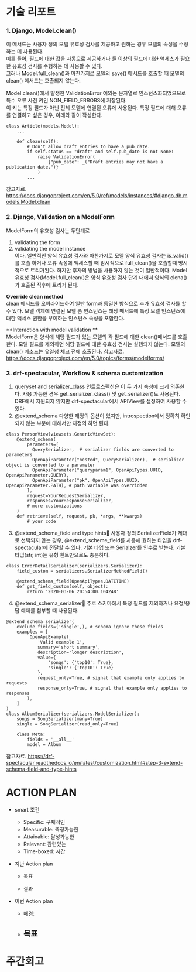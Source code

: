 # 기술 리포트
### 1. Django, Model.clean()
이 메서드는 사용자 정의 모델 유효성 검사를 제공하고 원하는 경우 모델의 속성을 수정하는 데 사용된다.  
예를 들어, 필드에 대한 값을 자동으로 제공하거나 둘 이상의 필드에 대한 액세스가 필요한 유효성 검사를 수행하는 데 사용할 수 있다.  
그러나 Model.full_clean()과 마찬가지로 모델의 save() 메서드를 호출할 때 모델의 clean() 메서드는 호출되지 않는다.  

Model.clean()에서 발생한 ValidationError 예외는 문자열로 인스턴스화되었으므로 특수 오류 사전 키인 NON_FIELD_ERRORS에 저장된다.   
이 키는 특정 필드가 아닌 전체 모델에 연결된 오류에 사용된다. 특정 필드에 대해 오류를 연결하고 싶은 경우, 아래와 같이 작성한다.  
```
class Article(models.Model):
    ...

    def clean(self):
        # Don't allow draft entries to have a pub_date.
        if self.status == "draft" and self.pub_date is not None:
            raise ValidationError(
                {"pub_date": _("Draft entries may not have a publication date.")}
            )
        ...
```
참고자료. https://docs.djangoproject.com/en/5.0/ref/models/instances/#django.db.models.Model.clean

### 2. Django, Validation on a ModelForm
ModelForm의 유효성 검사는 두단계로  
1. validating the form  
2. validating the model instance  
이다. 일반적인 양식 유효성 검사와 마찬가지로 모델 양식 유효성 검사는 is_valid()를 호출 하거나 오류 속성에 액세스할 때
암시적으로 full_clean()을 호출할때 명시적으로 트리거된다. 하지만 후자의 방법을 사용하지 않는 것이 일반적이다.
Model 유효성 검사(Model.full_clean()은 양식 유효성 검사 단계 내에서 양식의 clena()가 호출된 직후에 트리거 된다.

**Override clean method**  
clean 메서드를 오버라이드하여 일반 form과 동일한 방식으로 추가 유효성 검사를 할 수 있다.
모델 객체에 연결된 모델 폼 인스턴스는 해당 메서드에 특정 모델 인스턴스에 대한 액세스 권한을 부여하는 인스턴스 속성을 포함한다.

**Interaction with model validation **  
ModelForm은 양식에 해당 필드가 있는 모델의 각 필드에 대한 clean()메서드를 호출한다.
모델 필드를 제외하면 해당 필드에 대한 유효성 검사는 실행되지 않는다. 
모델의 clean() 메소드는 유일성 체크 전에 호출된다.
참고자료. https://docs.djangoproject.com/en/5.0/topics/forms/modelforms/

### 3. drf-spectacular, Workflow & schema customization
1. queryset and serializer_class
인트로스펙션은 이 두 가지 속성에 크게 의존한다. 사용 가능한 경우 get_serializer_class() 및 get_serializer()도 사용된다.
DRF에서 지원되지 않지만 drf-spectacular에서 APIView를 설정하여 사용할 수 있다.
2. @extend_schema
다양한 재정의 옵션이 있지만, introspection에서 정확히 확인되지 않는 부분에 대해서만 재정의 하면 된다.
```
class PersonView(viewsets.GenericViewSet):
    @extend_schema(
        parameters=[
          QuerySerializer,  # serializer fields are converted to parameters
          OpenApiParameter("nested", QuerySerializer),  # serializer object is converted to a parameter
          OpenApiParameter("queryparam1", OpenApiTypes.UUID, OpenApiParameter.QUERY),
          OpenApiParameter("pk", OpenApiTypes.UUID, OpenApiParameter.PATH), # path variable was overridden
        ],
        request=YourRequestSerializer,
        responses=YourResponseSerializer,
        # more customizations
    )
    def retrieve(self, request, pk, *args, **kwargs)
        # your code
```
3.  @extend_schema_field and type hints
사용자 정의 SerializerField가 제대로 선택되지 않는 경우, @extend_scheme_field를 사용해 원하는 타입을 drf-spectacular에 전달할 수 있다.
기본 타입 또는 Serialzer를 인수로 받는다. 기본 타입(str, int)는 유형 힌트만으로도 충분하다.
```
class ErrorDetailSerializer(serializers.Serializer):
    field_custom = serializers.SerializerMethodField()

    @extend_schema_field(OpenApiTypes.DATETIME)
    def get_field_custom(self, object):
        return '2020-03-06 20:54:00.104248'
```
4. @extend_schema_serializer
주로 스키마에서 특정 필드를 제외하거나 요청/응답 예제를 첨부할 때 사용된다. 
```
@extend_schema_serializer(
    exclude_fields=('single',), # schema ignore these fields
    examples = [
         OpenApiExample(
            'Valid example 1',
            summary='short summary',
            description='longer description',
            value={
                'songs': {'top10': True},
                'single': {'top10': True}
            },
            request_only=True, # signal that example only applies to requests
            response_only=True, # signal that example only applies to responses
        ),
    ]
)
class AlbumSerializer(serializers.ModelSerializer):
    songs = SongSerializer(many=True)
    single = SongSerializer(read_only=True)

    class Meta:
        fields = '__all__'
        model = Album
```
참고자료. https://drf-spectacular.readthedocs.io/en/latest/customization.html#step-3-extend-schema-field-and-type-hints

# ACTION PLAN
  - smart 조건
    - Specific: 구체적인
    - Measurable: 측정가능한
    - Attainable: 달성가능한
    - Relevant: 관련있는
    - Time-boxed: 시간 
  - 지난 Action plan
    - 목표

    - 결과

  - 이번 Action plan
    - 배경: 
    - 목표
      -
     
# 주간회고

